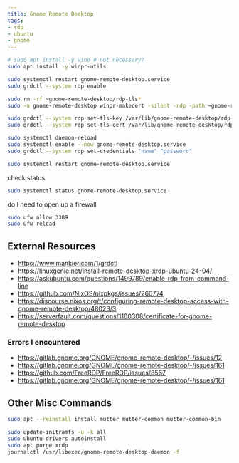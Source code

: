 ```yaml
---
title: Gnome Remote Desktop
tags:
- rdp
- ubuntu
- gnome
---
```


```bash
# sudo apt install -y vino # not necessary?
sudo apt install -y winpr-utils

sudo systemctl restart gnome-remote-desktop.service
sudo grdctl --system rdp enable

sudo rm -rf ~gnome-remote-desktop/rdp-tls*
sudo -u gnome-remote-desktop winpr-makecert -silent -rdp -path ~gnome-remote-desktop rdp-tls

sudo grdctl --system rdp set-tls-key /var/lib/gnome-remote-desktop/rdp-tls.key
sudo grdctl --system rdp set-tls-cert /var/lib/gnome-remote-desktop/rdp-tls.crt

sudo systemctl daemon-reload
sudo systemctl enable --now gnome-remote-desktop.service
sudo grdctl --system rdp set-credentials "name" "password"

sudo systemctl restart gnome-remote-desktop.service
```

check status

```bash
sudo systemctl status gnome-remote-desktop.service
```

do I need to open up a firewall

```bash
sudo ufw allow 3389
sudo ufw reload
```

## External Resources

* <https://www.mankier.com/1/grdctl>
* <https://linuxgenie.net/install-remote-desktop-xrdp-ubuntu-24-04/>
* <https://askubuntu.com/questions/1499789/enable-rdp-from-command-line>
* <https://github.com/NixOS/nixpkgs/issues/266774>
* <https://discourse.nixos.org/t/configuring-remote-desktop-access-with-gnome-remote-desktop/48023/3>
* <https://serverfault.com/questions/1160308/certificate-for-gnome-remote-desktop>
 
### Errors I encountered

* <https://gitlab.gnome.org/GNOME/gnome-remote-desktop/-/issues/12>
* <https://gitlab.gnome.org/GNOME/gnome-remote-desktop/-/issues/161>
* <https://github.com/FreeRDP/FreeRDP/issues/8567>
* <https://gitlab.gnome.org/GNOME/gnome-remote-desktop/-/issues/161>

## Other Misc Commands

```bash
sudo apt --reinstall install mutter mutter-common mutter-common-bin

sudo update-initramfs -u -k all
sudo ubuntu-drivers autoinstall
sudo apt purge xrdp
journalctl /usr/libexec/gnome-remote-desktop-daemon -f
```
